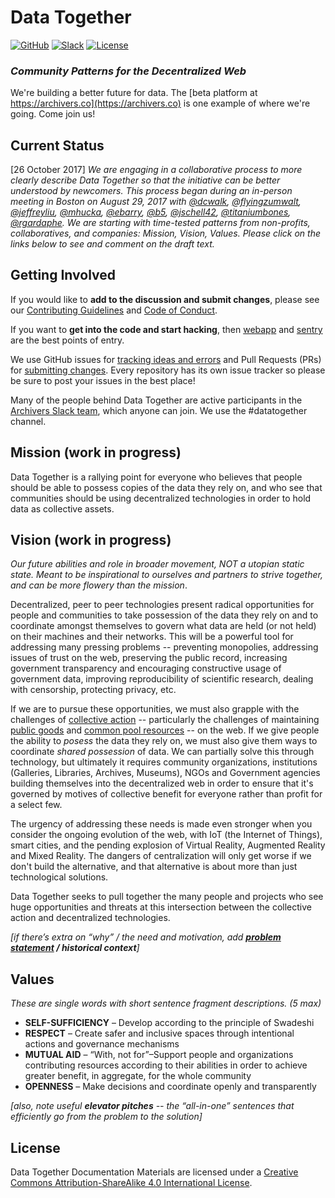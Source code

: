 # Data Together

[![GitHub](https://img.shields.io/badge/project-Data_Together-487b57.svg?style=flat-square)](http://github.com/datatogether)
[![Slack](https://img.shields.io/badge/slack-Archivers-b44e88.svg?style=flat-square)](https://archivers-slack.herokuapp.com/)
[![License](https://img.shields.io/github/license/datatogether/learning.svg?style=flat-square)](./LICENSE)

### <em>Community Patterns for the Decentralized Web</em>

 We're building a better future for data. The [beta platform at https://archivers.co](https://archivers.co) is one example of where we're going. Come join us!

 ## Current Status

[26 October 2017] _We are engaging in a collaborative process to more clearly describe Data Together so that the initiative can be better understood by newcomers. This process began during an in-person meeting in Boston on August 29, 2017 with [@dcwalk](https://github.com/dcwalk), [@flyingzumwalt](https://github.com/flyingzumwalt), [@jeffreyliu](https://github.com/jeffreyliu), [@mhucka](https://github.com/mhucka), [@ebarry](https://github.com/ebarry), [@b5](https://github.com/b5), [@jschell42](https://github.com/jschell42), [@titaniumbones](https://github.com/titaniumbones), [@rgardaphe](https://github.com/rgardaphe). We are starting with time-tested patterns from non-profits, collaboratives, and companies: Mission, Vision, Values. Please click on the links below to see and comment on the draft text._

## Getting Involved

If you would like to **add to the discussion and submit changes**, please see our [Contributing Guidelines](./CONTRIBUTING.md) and [Code of Conduct](https://github.com/datatogether/datatogether/blob/master/CONDUCT.md).

If you want to **get into the code and start hacking**, then [webapp](https://github.com/datatogether/sentry) and [sentry](http://github.com/datatogether/sentry) are the best points of entry.

We use GitHub issues for [tracking ideas and errors](https://github.com/datatogether/datatogether/issues) and Pull Requests (PRs) for [submitting changes](https://github.com/datatogether/datatogether/pulls). Every repository has its own issue tracker so please be sure to post your issues in the best place!

Many of the people behind Data Together are active participants in the [Archivers Slack team](https://archivers-slack.herokuapp.com/), which anyone can join. We use the #datatogether channel.

## Mission (work in progress)

Data Together is a rallying point for everyone who believes that people should be able to possess copies of the data they rely on, and who see that communities should be using decentralized technologies in order to hold data as collective assets.

## Vision (work in progress)

_Our future abilities and role in broader movement, NOT a utopian static state. Meant to be inspirational to ourselves and partners to strive together, and can be more flowery than the mission_.

Decentralized, peer to peer technologies present radical opportunities for people and communities to take possession of the data they rely on and to coordinate amongst themselves to govern what data are held (or not held) on their machines and their networks. This will be a powerful tool for addressing many pressing problems  -- preventing monopolies, addressing issues of trust on the web, preserving the public record, increasing government transparency and encouraging constructive usage of government data, improving reproducibility of scientific research, dealing with censorship, protecting privacy, etc.

If we are to pursue these opportunities, we must also grapple with the challenges of [collective action](https://en.wikipedia.org/wiki/Collective_action) -- particularly the challenges of maintaining [public goods](https://en.wikipedia.org/wiki/Public_good) and [common pool resources](https://en.wikipedia.org/wiki/Common-pool_resource) -- on the web. If we give people the ability to _posess_ the data they rely on, we must also give them ways to coordinate _shared possession_ of data.  We can partially solve this through technology, but ultimately it requires community organizations, institutions (Galleries, Libraries, Archives, Museums), NGOs and Government agencies building themselves into the decentralized web in order to ensure that it's governed by motives of collective benefit for everyone rather than profit for a select few.

The urgency of addressing these needs is made even stronger when you consider the ongoing evolution of the web, with IoT (the Internet of Things), smart cities, and the pending explosion of Virtual Reality, Augmented Reality and Mixed Reality. The dangers of centralization will only get worse if we don't build the alternative, and that alternative is about more than just technological solutions.

Data Together seeks to pull together the  many people and projects who see huge opportunities and threats at this intersection between the collective action and decentralized technologies.

_[if there’s extra on “why” / the need and motivation, add **[problem statement](/problem.md) / historical context**]_

## Values

_These are single words with short sentence fragment descriptions. (5 max)_

* **SELF-SUFFICIENCY** &ndash; Develop according to the principle of Swadeshi
* **RESPECT** &ndash; Create safer and inclusive spaces through intentional actions and governance mechanisms  
* **MUTUAL AID** &ndash; “With, not for”&ndash;Support people and organizations contributing resources according to their abilities in order to achieve greater benefit, in aggregate, for the whole community  
* **OPENNESS** &ndash; Make decisions and coordinate openly and transparently  

_[also, note useful **elevator pitches** -- the “all-in-one” sentences that efficiently go from the problem to the solution]_

## License

<span xmlns:dct="http://purl.org/dc/terms/" property="dct:title">Data Together Documentation Materials</span> are licensed under a <a rel="license" href="http://creativecommons.org/licenses/by-sa/4.0/">Creative Commons Attribution-ShareAlike 4.0 International License</a>.
